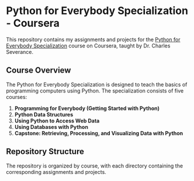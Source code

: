 # Python for Everybody Specialization - Coursera

This repository contains my assignments and projects for the [Python for Everybody Specialization](https://www.coursera.org/specializations/python) course on Coursera, taught by Dr. Charles Severance.

## Course Overview

The Python for Everybody Specialization is designed to teach the basics of programming computers using Python. The specialization consists of five courses:

1. **Programming for Everybody (Getting Started with Python)**
2. **Python Data Structures**
3. **Using Python to Access Web Data**
4. **Using Databases with Python**
5. **Capstone: Retrieving, Processing, and Visualizing Data with Python**

## Repository Structure

The repository is organized by course, with each directory containing the corresponding assignments and projects.
